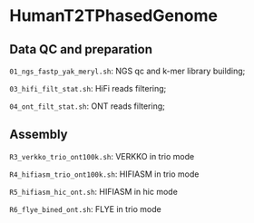 # HumanT2TPhasedGenome
## Data QC and preparation
```01_ngs_fastp_yak_meryl.sh```: NGS qc and k-mer library building; 

```03_hifi_filt_stat.sh```: HiFi reads filtering; 

```04_ont_filt_stat.sh```: ONT reads filtering; 

## Assembly 
```R3_verkko_trio_ont100k.sh```: VERKKO in trio mode 

```R4_hifiasm_trio_ont100k.sh```: HIFIASM in trio mode 

```R5_hifiasm_hic_ont.sh```: HIFIASM in hic mode 

```R6_flye_bined_ont.sh```: FLYE in trio mode 
